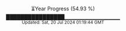 <p align="center">
⏳Year Progress (54.93 %) <br>
████████████████▁▁▁▁▁▁▁▁▁▁▁▁▁▁ <br>
<sub>Updated: Sat, 20 Jul 2024 01:19:44 GMT</sub>
</p>

